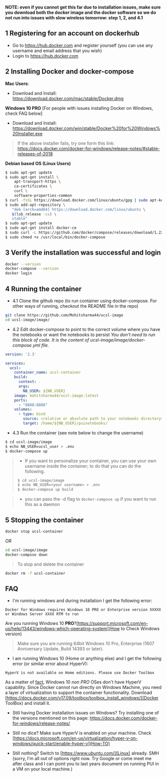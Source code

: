 **NOTE: even if you cannot get this far due to installation issues, make sure you download both the docker image and the docker software so we do not run into issues with slow wireless tomorrow: step 1, 2, and 4.1**



## 1 Registering for an account on dockerhub
- Go to https://hub.docker.com and register yourself (you can use any username and email address that you wish)
- Login to https://hub.docker.com

## 2 Installing Docker and docker-compose
**Mac Users**:
- Download and Install: https://download.docker.com/mac/stable/Docker.dmg

**Windows 10 PRO** [For people with issues installing Docker on Windows, check FAQ below]
- Download and Install: https://download.docker.com/win/stable/Docker%20for%20Windows%20Installer.exe
> If the above installer fails, try one form this link: https://docs.docker.com/docker-for-windows/release-notes/#stable-releases-of-2018

**Debian based OS (Linux Users)**
``` bash
$ sudo apt-get update
$ sudo apt-get install \
    apt-transport-https \
    ca-certificates \
    curl \
    software-properties-common
$ curl -fsSL https://download.docker.com/linux/ubuntu/gpg | sudo apt-key add -
$ sudo add-apt-repository \
   "deb [arch=amd64] https://download.docker.com/linux/ubuntu \
   $(lsb_release -cs) \
   stable"
$ sudo apt-get update
$ sudo apt-get install docker-ce
$ sudo curl -L https://github.com/docker/compose/releases/download/1.22.0/docker-compose-$(uname -s)-$(uname -m) -o /usr/local/bin/docker-compose
$ sudo chmod +x /usr/local/bin/docker-compose
```

## 3 Verify the installation was successful and login
``` bash
docker --version
docker-compose --version
docker login
```

## 4 Running the container
- 4.1 Clone the github repo (to run container using docker-compose. For other ways of running, checkout the README file in the repo)
``` bash
git clone https://github.com/Mohitsharma44/ucsl-image
cd ucsl-image/image/
```

- 4.2 Edit docker-compose to point to the correct volume where you have the notebooks or want the notebooks to persist
*You don't need to run this block of code. It is the content of ucsl-image/image/docker-compose.yml file.*

``` yaml
version: '2.3'

services:
  ucsl:
    container_name: ucsl-container
    build:
      context: .
      args:
        NB_USER: ${NB_USER}
    image: mohitsharma44/ucsl-image:latest
    ports:
      - "8888:8888"
    volumes:
      - type: bind
        source: <relative or absolute path to your notebooks directory>
        target: /home/${NB_USER}/puinotebooks/
```

- 4.3 Run the container (see note below to change the username)
``` bash
$ cd ucsl-image/image
$ echo NB_USER=ucsl_user > .env
$ docker-compose up
```
> - If you want to personalize your container, you can use your own username inside the container; to do that you can do the following. 
>``` bash
>$ cd ucsl-image/image
>$ echo NB_USER=<your username> > .env
>$ docker-compose up build
>```

> - you can pass the -d flag to `docker-compose up` if you want to run this as a daemon

## 5 Stopping the container
``` bash
docker stop ucsl-container
```
*OR*
``` bash
cd ucsl-image/image
docker-compose down
```
> To stop and delete the container
``` bash
docker rm -f ucsl-container
```


## FAQ

- I'm running windows and during installation I get the following error:
```
Docker for Windows requires Windows 10 PRO or Enterprise version XXXXX or Windows Server XXXX RTM to run
```
Are you running Windows 10 **PRO**?[https://support.microsoft.com/en-us/help/13443/windows-which-operating-system](How to Check Windows version)

> Make sure you are running 64bit Windows 10 Pro, Enterprise (1607 Anniversary Update, Build 14393 or later).

- I am running Windows 10 (Home or anything else) and I get the following error (or similar error about HyperV):
```
HyperV is not available on Home editions. Please use Docker Toolbox
```
As a matter of [fact](https://docs.docker.com/docker-for-windows/install/#download-docker-for-windows), Windows 10 *non PRO* OSes don't have HyperV capability. Since Docker cannot run directly on Windows Machine, you need a layer of virtualization to support the container functionality.
Download [https://docs.docker.com/v17.09/toolbox/toolbox_install_windows/](Docker ToolBox) and install it.

- Still having Docker installation issues on Windows?
Try installing one of the versions mentioned on this page:
https://docs.docker.com/docker-for-windows/release-notes/

- Still no dice?
Make sure HyperV is enabled on your machine. Check [https://docs.microsoft.com/en-us/virtualization/hyper-v-on-windows/quick-start/enable-hyper-v](How-TO)

- Still nothing?
Switch to [https://www.ubuntu.com/](Linux) already. SMH
(sorry, I'm all out of options right now. Try Google or come meet me after class and I can point you to last years document on running PUI in a VM on your local machine.)

